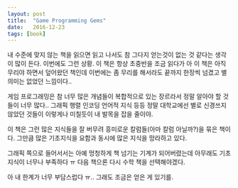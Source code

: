 ```yaml
---
layout: post
title:  "Game Programming Gems"
date:   2016-12-23
tags: [book]
---
```


내 수준에 맞지 않는 책을 읽으면 읽고 나서도 참 그다지 얻는것이 없는 것 같다는 생각이 많이 든다. 이번에도 그런 상황. 이 책은 항상 초중반을 조금 읽다가 아 이 책은 아직 무리야 하면서 덮어왔던 책인데 이번에는 좀 무리를 해서라도 끝까지 한장씩 넘겼고 별 의미는 없었던 느낌이다.. 

  게임 프로그래밍은 참 너무 많은 개념들이 복합적으로 있는 장르라서 정말 알아야 할 것들이 너무 많다.. 그래픽 행렬 인코딩 언어적 지식 등등 정말 대학교에선 별로 신경쓰지 않았던 것들이 이렇게나 미칠듯이 내 발목을 잡을 줄이야. 

  이 책은 그런 많은 지식들을 잘 버무려 흥미로운 칼럼들(아마 칼럼 아닐까?)을 묶은 책이다. 그만큼 많은 기초지식을 요함과 동시에 많은 지식을 망라하고 있다. 

  그래픽 쪽으로 들어서서는 아예 멍청하게 책 넘기는 기계가 되어버렸는데 아무래도 기초지식이 너무나 부족하다 ㅠ 다음 책으론 다시 수학 책을 선택해야겠다. 

  아 내 한계가 너무 부담스럽다 ㅠ.. 그래도 조금은 얻은 게 있기를.